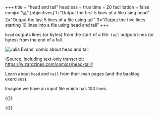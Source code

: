 +++
title = "head and tail"
headless = true
time = 20
facilitation = false
emoji= "💻"
[objectives]
    1="Output the first 5 lines of a file using head"
    2="Output the last 5 lines of a file using tail"
    3="Output the five lines starting 10 lines into a file using head and tail"
+++

`head` outputs lines (or bytes) from the start of a file. `tail` outputs lines (or bytes) from the end of a fail.

![Julia Evans' comic about head and tail](https://wizardzines.com/images/uploads/head-tail.png)

(Source, including text-only transcript: https://wizardzines.com/comics/head-tail/)

Learn about `head` and `tail` from their man pages (and the backlog exercises).

Imagine we have an input file which has 100 lines.

{{<multiple-choice
   delimiter="~"
   question="What would the command `head -n 8 input` output?"
   answers="The first 8 bytes of the file ~ The last 8 lines of the file. ~ The first 8 lines of the file."
   feedback="Not quite - are you confusing -n and -c? ~ Not quite - are you confusing head and tail? ~ Right! -n takes a number of lines to output, and head goes from the start of the file."
   correct="2" >}}

{{<multiple-choice
   delimiter="~"
   question="What command/pipeline could we write to skip the first three lines of the file, and then output the next 2 lines?"
   answers="`head -n3 input | tail -n2` ~ `tail -n+4 | head -n2` ~ `tail -n+3 | head -n2`"
   feedback="No - remember each stage in a pipeline applies to the output of the previous stage, not the original file. ~ Right - tail skips the first few lines, then head takes just a few from the top of that output. ~ Not quite - how many lines does this skip?"
   correct="1" >}}
